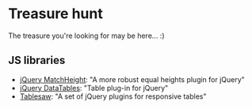 # Treasure hunt
The treasure you're looking for may be here... :)
## JS libraries
* [jQuery MatchHeight](http://brm.io/jquery-match-height/): "A more robust equal heights plugin for jQuery"
* [jQuery DataTables](https://www.datatables.net/): "Table plug-in for jQuery"
* [Tablesaw](https://github.com/filamentgroup/tablesaw): "A set of jQuery plugins for responsive tables"
